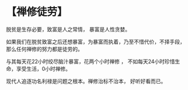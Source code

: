 # 【禅修徒劳】

脱贫是生存必要，致富是人之常情， 暴富是人性贪婪。

如果我们在脱贫致富之后还想暴富，为暴富而执着，乃至不惜代价，不择手段， 那么任何禅修的努力都是徒劳的。

与其每天花22小时绞尽脑汁暴富，花两个小时禅修 ， 不如每天24小时珍惜生命，享受生活，0小时禅修。

现代人追逐功名利禄是问题之根本。禅修治标不治本， 好听好看而已。